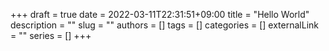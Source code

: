 +++ 
draft = true
date = 2022-03-11T22:31:51+09:00
title = "Hello World"
description = ""
slug = ""
authors = []
tags = []
categories = []
externalLink = ""
series = []
+++
